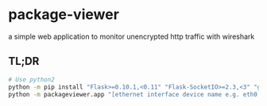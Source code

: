 # package-viewer
a simple web application to monitor unencrypted http traffic with wireshark

## TL;DR

```bash
# Use python2
python -m pip install "Flask>=0.10.1,<0.11" "Flask-SocketIO>=2.3,<3" "gevent" "gevent-websocket" "pyshark"
python -m packageviewer.app "[ethernet interface device name e.g. eth0, Wi-Fi]"
```
